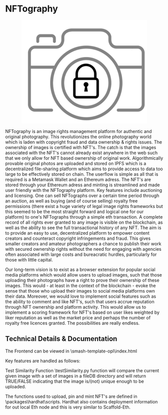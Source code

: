 <h1>NFTography</h1>

<center><img src="https://github.com/jan-o-e/NFTography/blob/main/NFTography.png" alt="drawing" width="400"/></center>

NFTography is an image rights management platform for authentic and original photography. This revolutionizes the online photography world which is laden with copyright fraud and data ownership & rights issues. The ownership of images is certified with NFT's. The catch is that the images associated with the NFT's cannot already exist anywhere in the web such that we only allow for NFT based ownership of original work. Algorithmically provable original photos are uploaded and stored on IPFS which is a decentralized file-sharing platform which aims to provide access to data too large to be effectively stored on chain. The userflow is simple as all that is required is a Metamask Wallet and an Ethereum adress. The NFT's are stored through your Ethereum adress and minting is streamlined and made user friendly with the NFTography platform. Key features include auctioning and licensing. One can sell NFTographs over a certain time period through an auction, as well as buying (and of course selling) royalty free permissions (there exist a huge variety of legal image rights frameworks but this seemed to be the most straight forward and logical one for our platform) to one's NFTographs through a simple eth transaction. A complete record of all rights ever granted to any image is visible on the blockchain, as well as the ability to see the full transactional history of any NFT. The aim is to provide an easy to use, decentralized platform to empower content creators and counteract copyright infringements and fraud. This gives smaller creators and amateur photographers a chance to publish their work with secured ownership rights without the need for engaging with agencies often associated with large costs and bureacratic hurdles, particularly for those with little capital.

Our long-term vision is to exist as a browser extension for popular social media platforms which would allow users to upload images, such that those uploading their photographs have a right to prove their ownership of these images. This would - at least in the context of the blockchain - evoke the sense that those who upload their images to social media platforms own their data. Moreover, we would love to implement social features such as the ability to comment and like NFT's, such that  users accrue reputation through NFT ownership and platform activity. This would allow us to implement a scoring framework for NFT's based on user likes weighted by liker reputation as well as the market price and perhaps the number of royalty free licences granted. The possibilities are really endless.

<h2>Technical Details & Documentation</h2>
The Frontend can be viewed in \smash-template-opl\index.html

Key features are handled as follows:

Test Similarity Function \testSimilarity.py function will compare the current given image with a set of images in a fileDB directory and will return TRUE/FALSE indicating that the image is/(not) unique enough to be uploaded.

The functions used to upload, pin and mint NFT's are defined in \packages\hardhat\scripts. Hardhat also contains deployment information for out local Eth node and this is very similar to Scaffold-Eth.
